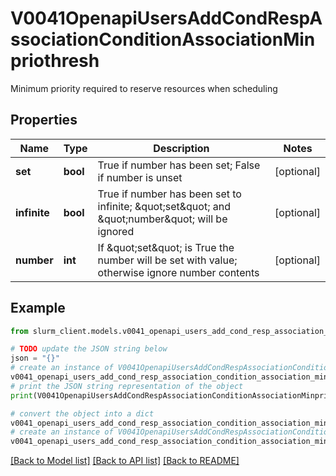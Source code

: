 # V0041OpenapiUsersAddCondRespAssociationConditionAssociationMinpriothresh

Minimum priority required to reserve resources when scheduling

## Properties

Name | Type | Description | Notes
------------ | ------------- | ------------- | -------------
**set** | **bool** | True if number has been set; False if number is unset | [optional] 
**infinite** | **bool** | True if number has been set to infinite; \&quot;set\&quot; and \&quot;number\&quot; will be ignored | [optional] 
**number** | **int** | If \&quot;set\&quot; is True the number will be set with value; otherwise ignore number contents | [optional] 

## Example

```python
from slurm_client.models.v0041_openapi_users_add_cond_resp_association_condition_association_minpriothresh import V0041OpenapiUsersAddCondRespAssociationConditionAssociationMinpriothresh

# TODO update the JSON string below
json = "{}"
# create an instance of V0041OpenapiUsersAddCondRespAssociationConditionAssociationMinpriothresh from a JSON string
v0041_openapi_users_add_cond_resp_association_condition_association_minpriothresh_instance = V0041OpenapiUsersAddCondRespAssociationConditionAssociationMinpriothresh.from_json(json)
# print the JSON string representation of the object
print(V0041OpenapiUsersAddCondRespAssociationConditionAssociationMinpriothresh.to_json())

# convert the object into a dict
v0041_openapi_users_add_cond_resp_association_condition_association_minpriothresh_dict = v0041_openapi_users_add_cond_resp_association_condition_association_minpriothresh_instance.to_dict()
# create an instance of V0041OpenapiUsersAddCondRespAssociationConditionAssociationMinpriothresh from a dict
v0041_openapi_users_add_cond_resp_association_condition_association_minpriothresh_from_dict = V0041OpenapiUsersAddCondRespAssociationConditionAssociationMinpriothresh.from_dict(v0041_openapi_users_add_cond_resp_association_condition_association_minpriothresh_dict)
```
[[Back to Model list]](../README.md#documentation-for-models) [[Back to API list]](../README.md#documentation-for-api-endpoints) [[Back to README]](../README.md)


